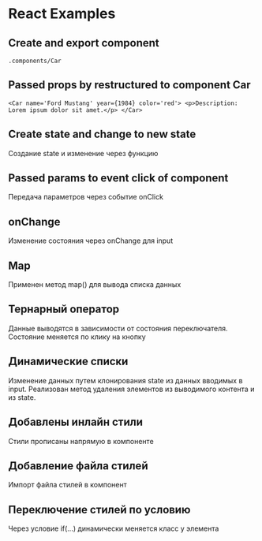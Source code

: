 # React Examples

## Create and export component 
`.components/Car`

## Passed props by restructured to component Car
`<Car name='Ford Mustang' year={1984} color='red'>
    <p>Description: Lorem ipsum dolor sit amet.</p>
</Car>`

## Create state and change to new state
Создание state и изменение через функцию

## Passed params to event click of component
Передача параметров через событие onClick

## onChange
Изменение состояния через onChange для input

## Map
Применен метод map() для вывода списка данных

## Тернарный оператор  
Данные выводятся в зависимости от состояния переключателя. Состояние меняется по клику на кнопку

## Динамические списки
Изменение данных путем клонирования state из данных вводимых в input.
Реализован метод удаления элементов из выводимого контента и из state. 

## Добавлены инлайн стили
Стили прописаны напрямую в компоненте

## Добавление файла стилей
Импорт файла стилей в компонент

## Переключение стилей по условию
Через условие if(...) динамически меняется класс у элемента